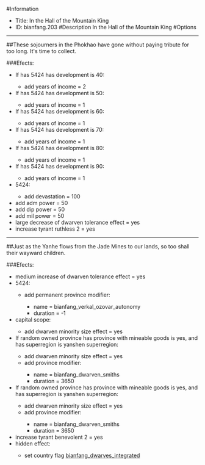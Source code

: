 #Information
 - Title: In the Hall of the Mountain King
 - ID: bianfang.203
#Description
In the Hall of the Mountain King
#Options

___
##These sojourners in the Phokhao have gone without paying tribute for too long. It's time to collect.

###Efects:<ul><li>If has 5424 has development is 40:</li><ul><li>add years of income = 2</li></ul><li>If has 5424 has development is 50:</li><ul><li>add years of income = 1</li></ul><li>If has 5424 has development is 60:</li><ul><li>add years of income = 1</li></ul><li>If has 5424 has development is 70:</li><ul><li>add years of income = 1</li></ul><li>If has 5424 has development is 80:</li><ul><li>add years of income = 1</li></ul><li>If has 5424 has development is 90:</li><ul><li>add years of income = 1</li></ul><li>5424:</li><ul><li>add devastation = 100</li></ul><li>add adm power = 50</li><li>add dip power = 50</li><li>add mil power = 50</li><li>large decrease of dwarven tolerance effect = yes</li><li>increase tyrant ruthless 2 = yes</li></ul>

___
##Just as the Yanhe flows from the Jade Mines to our lands, so too shall their wayward children.

###Efects:<ul><li>medium increase of dwarven tolerance effect = yes</li><li>5424:</li><ul><li>add permanent province modifier:</li><ul><li>name = bianfang_verkal_ozovar_autonomy</li><li>duration = -1</li></ul></ul><li>capital scope:</li><ul><li>add dwarven minority size effect = yes</li></ul><li>If random owned province has province with mineable goods is yes, and  has superregion is yanshen superregion:</li><ul><li>add dwarven minority size effect = yes</li><li>add province modifier:</li><ul><li>name = bianfang_dwarven_smiths</li><li>duration = 3650</li></ul></ul><li>If random owned province has province with mineable goods is yes, and  has superregion is yanshen superregion:</li><ul><li>add dwarven minority size effect = yes</li><li>add province modifier:</li><ul><li>name = bianfang_dwarven_smiths</li><li>duration = 3650</li></ul></ul><li>increase tyrant benevolent 2 = yes</li><li>hidden effect:</li><ul><li>set country flag [bianfang_dwarves_integrated](../flags/bianfang_dwarves_integrated.md)</li></ul></ul>
